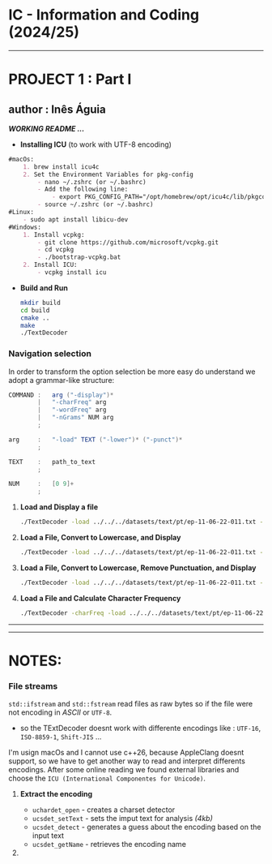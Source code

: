 # IC - Information and Coding (2024/25)

---
# PROJECT 1 : Part I
## author : Inês Águia

***WORKING README ...***

- **Installing ICU** (to work with UTF-8 encoding)
```md
#macOs:
    1. brew install icu4c
    2. Set the Environment Variables for pkg-config
        - nano ~/.zshrc (or ~/.bashrc)
        - Add the following line:
            - export PKG_CONFIG_PATH="/opt/homebrew/opt/icu4c/lib/pkgconfig"
        - source ~/.zshrc (or ~/.bashrc)
#Linux:
    - sudo apt install libicu-dev
#Windows:
    1. Install vcpkg:
        - git clone https://github.com/microsoft/vcpkg.git
        - cd vcpkg
        - ./bootstrap-vcpkg.bat
    2. Install ICU:
        - vcpkg install icu
```

- **Build and Run**
    ```bash
    mkdir build
    cd build
    cmake ..
    make
    ./TextDecoder
    ```

### Navigation selection
In order to transform the option selection be more easy do understand we adopt a grammar-like structure:

```java
COMMAND	:	arg ("-display")*
		|	"-charFreq" arg 
		|	"-wordFreq" arg
		|	"-nGrams" NUM arg
		;

arg		:	"-load" TEXT ("-lower")* ("-punct")* 
        ;

TEXT	:	path_to_text 
        ;

NUM     :	[0 9]+
        ;	   
```

1. **Load and Display a file**
    ```bash
    ./TextDecoder -load ../../../datasets/text/pt/ep-11-06-22-011.txt -display
    ```
2. **Load a File, Convert to Lowercase, and Display**
    ```bash
    ./TextDecoder -load ../../../datasets/text/pt/ep-11-06-22-011.txt -lower -display
    ```
3. **Load a File, Convert to Lowercase, Remove Punctuation, and Display**
    ```bash
    ./TextDecoder -load ../../../datasets/text/pt/ep-11-06-22-011.txt -lower -punct -display
    ```
4. **Load a File and Calculate Character Frequency**
    ```bash
    ./TextDecoder -charFreq -load ../../../datasets/text/pt/ep-11-06-22-011.txt 
    ```

---
---
# NOTES:

### File streams
`std::ifstream` and `std::fstream` read files as raw bytes so if the file were not encoding in *ASCII* or `UTF-8`. 
- so the TExtDecoder doesnt work with differente encodings like : `UTF-16`, `ISO-8859-1`, `Shift-JIS` ...

I'm usign macOs and I cannot use c++26, because AppleClang doesnt support, so we have to get another way to read and interpret differents encodings.
After some online reading we found external libraries and choose the `ICU (International Componentes for Unicode)`. 
1. **Extract the encoding**
    - `uchardet_open`   - creates a charset detector
    - `ucsdet_setText`  - sets the imput text for analysis *(4kb)*
    - `ucsdet_detect`   - generates a guess about the encoding based on the input text
    - `ucsdet_getName`  - retrieves the encoding name

2. 